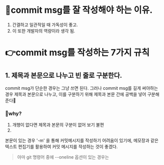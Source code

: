 # 📍commit msg를 잘 작성해야 하는 이유.

1. 간결하고 일관적일 때 가독성이 좋고.
2. 이 또한 개발자의 역량이라 생각 됨.


# 👉commit msg를 작성하는 7가지 규칙

## 1. 제목과 본문으로 나누고 빈 줄로 구분한다.

commit msg가 단순한 경우는 그냥 쓰면 된다.
그러나 commit msg를 길게 써야하는 경우 제목과 본문으로 나누고, 이를 구분하기 위해 제목과 본문 간에 공백을 넣어 구분해준다🙌

### 🔹why?
1. 개행이 없다면 제목과 본문의 구분이 없어 보기 불편
2. 

본문이 있는 경우 '-m' 을 통해 커밋메시지를 작성하기 어려움이 있기에, 메모장과 같은 텍스트 편집기를 활용하여 커밋 메시지를 작성하는 것이 좋겠다.

> 아마 git 명령어 중에 --oneline 옵션이 있는 경우는
